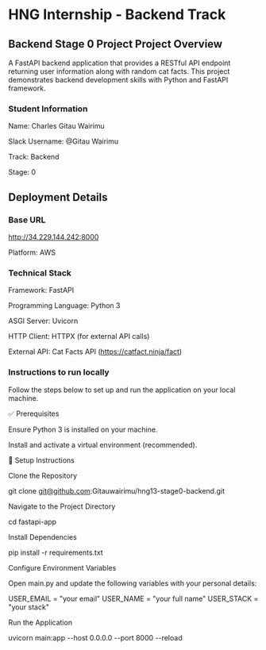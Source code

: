 
# HNG Internship - Backend Track

## Backend Stage 0 Project Project Overview ##
A FastAPI backend application that provides a RESTful API endpoint returning user information along with random cat facts. This project demonstrates backend development skills with Python and FastAPI framework.


### Student Information ###
Name: Charles Gitau Wairimu

Slack Username: @Gitau Wairimu

Track: Backend

Stage: 0

##  Deployment Details ##

### Base URL ###

http://34.229.144.242:8000

Platform: AWS

### Technical Stack  ###

Framework: FastAPI

Programming Language: Python 3

ASGI Server: Uvicorn

HTTP Client: HTTPX (for external API calls)

External API: Cat Facts API (https://catfact.ninja/fact)


### Instructions to run locally  ###

Follow the steps below to set up and run the application on your local machine.

✅ Prerequisites

Ensure Python 3 is installed on your machine.

Install and activate a virtual environment (recommended).

🔧 Setup Instructions

Clone the Repository

git clone git@github.com:Gitauwairimu/hng13-stage0-backend.git


Navigate to the Project Directory

cd fastapi-app


Install Dependencies

pip install -r requirements.txt


Configure Environment Variables

Open main.py and update the following variables with your personal details:

USER_EMAIL = "your email"
USER_NAME = "your full name"
USER_STACK = "your stack"


Run the Application

uvicorn main:app --host 0.0.0.0 --port 8000 --reload


